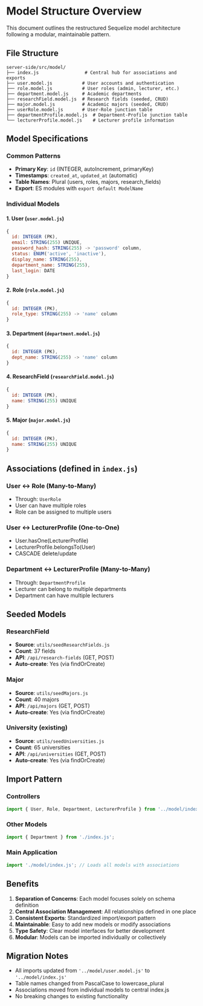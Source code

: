 # Model Structure Overview

This document outlines the restructured Sequelize model architecture following a modular, maintainable pattern.

## File Structure

```
server-side/src/model/
├── index.js                 # Central hub for associations and exports
├── user.model.js           # User accounts and authentication
├── role.model.js           # User roles (admin, lecturer, etc.)
├── department.model.js     # Academic departments
├── researchField.model.js  # Research fields (seeded, CRUD)
├── major.model.js          # Academic majors (seeded, CRUD)
├── userRole.model.js       # User-Role junction table
├── departmentProfile.model.js  # Department-Profile junction table
└── lecturerProfile.model.js    # Lecturer profile information
```

## Model Specifications

### Common Patterns
- **Primary Key**: `id` (INTEGER, autoIncrement, primaryKey)
- **Timestamps**: `created_at`, `updated_at` (automatic)
- **Table Names**: Plural (users, roles, majors, research_fields)
- **Export**: ES modules with `export default ModelName`

### Individual Models

#### 1. User (`user.model.js`)
```javascript
{
  id: INTEGER (PK),
  email: STRING(255) UNIQUE,
  password_hash: STRING(255) -> 'password' column,
  status: ENUM('active', 'inactive'),
  display_name: STRING(255),
  department_name: STRING(255),
  last_login: DATE
}
```

#### 2. Role (`role.model.js`)
```javascript
{
  id: INTEGER (PK),
  role_type: STRING(255) -> 'name' column
}
```

#### 3. Department (`department.model.js`)
```javascript
{
  id: INTEGER (PK),
  dept_name: STRING(255) -> 'name' column
}
```

#### 4. ResearchField (`researchField.model.js`)
```javascript
{
  id: INTEGER (PK),
  name: STRING(255) UNIQUE
}
```

#### 5. Major (`major.model.js`)
```javascript
{
  id: INTEGER (PK),
  name: STRING(255) UNIQUE
}
```

## Associations (defined in `index.js`)

### User ↔ Role (Many-to-Many)
- Through: `UserRole`
- User can have multiple roles
- Role can be assigned to multiple users

### User ↔ LecturerProfile (One-to-One)
- User.hasOne(LecturerProfile)
- LecturerProfile.belongsTo(User)
- CASCADE delete/update

### Department ↔ LecturerProfile (Many-to-Many)
- Through: `DepartmentProfile`
- Lecturer can belong to multiple departments
- Department can have multiple lecturers

## Seeded Models

### ResearchField
- **Source**: `utils/seedResearchFields.js`
- **Count**: 37 fields
- **API**: `/api/research-fields` (GET, POST)
- **Auto-create**: Yes (via findOrCreate)

### Major
- **Source**: `utils/seedMajors.js`
- **Count**: 40 majors
- **API**: `/api/majors` (GET, POST)
- **Auto-create**: Yes (via findOrCreate)

### University (existing)
- **Source**: `utils/seedUniversities.js`
- **Count**: 65 universities
- **API**: `/api/universities` (GET, POST)
- **Auto-create**: Yes (via findOrCreate)

## Import Pattern

### Controllers
```javascript
import { User, Role, Department, LecturerProfile } from '../model/index.js';
```

### Other Models
```javascript
import { Department } from './index.js';
```

### Main Application
```javascript
import './model/index.js'; // Loads all models with associations
```

## Benefits

1. **Separation of Concerns**: Each model focuses solely on schema definition
2. **Central Association Management**: All relationships defined in one place
3. **Consistent Exports**: Standardized import/export pattern
4. **Maintainable**: Easy to add new models or modify associations
5. **Type Safety**: Clear model interfaces for better development
6. **Modular**: Models can be imported individually or collectively

## Migration Notes

- All imports updated from `'../model/user.model.js'` to `'../model/index.js'`
- Table names changed from PascalCase to lowercase_plural
- Associations moved from individual models to central index.js
- No breaking changes to existing functionality
